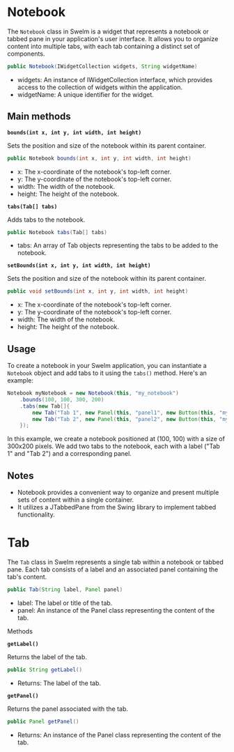 # Notebook

The `Notebook` class in Swelm is a widget that represents a notebook or tabbed pane in your application's user interface. It allows you to organize content into multiple tabs, with each tab containing a distinct set of components.

```java
public Notebook(IWidgetCollection widgets, String widgetName)
```

- widgets: An instance of IWidgetCollection interface, which provides access to the collection of widgets within the application.
- widgetName: A unique identifier for the widget.

## Main methods

**`bounds(int x, int y, int width, int height)`**

Sets the position and size of the notebook within its parent container.

```java
public Notebook bounds(int x, int y, int width, int height)
```

- x: The x-coordinate of the notebook's top-left corner.
- y: The y-coordinate of the notebook's top-left corner.
- width: The width of the notebook.
- height: The height of the notebook.

**`tabs(Tab[] tabs)`**

Adds tabs to the notebook.

```java
public Notebook tabs(Tab[] tabs)
```

- tabs: An array of Tab objects representing the tabs to be added to the notebook.

**`setBounds(int x, int y, int width, int height)`**

Sets the position and size of the notebook within its parent container.

```java
public void setBounds(int x, int y, int width, int height)
```

- x: The x-coordinate of the notebook's top-left corner.
- y: The y-coordinate of the notebook's top-left corner.
- width: The width of the notebook.
- height: The height of the notebook.

## Usage

To create a notebook in your Swelm application, you can instantiate a `Notebook` object and add tabs to it using the `tabs()` method. Here's an example:

```java
Notebook myNotebook = new Notebook(this, "my_notebook")
    .bounds(100, 100, 300, 200)
    .tabs(new Tab[]{
        new Tab("Tab 1", new Panel(this, "panel1", new Button(this, "my_button").text("Click me"))),
        new Tab("Tab 2", new Panel(this, "panel2", new Button(this, "my_button").text("Click me")))
    });
```

In this example, we create a notebook positioned at (100, 100) with a size of 300x200 pixels. We add two tabs to the notebook, each with a label ("Tab 1" and "Tab 2") and a corresponding panel.

## Notes

- Notebook provides a convenient way to organize and present multiple sets of content within a single container.
- It utilizes a JTabbedPane from the Swing library to implement tabbed functionality.

# Tab

The `Tab` class in Swelm represents a single tab within a notebook or tabbed pane. Each tab consists of a label and an associated panel containing the tab's content.

```java
public Tab(String label, Panel panel)
```

- label: The label or title of the tab.
- panel: An instance of the Panel class representing the content of the tab.

Methods

**`getLabel()`**

Returns the label of the tab.

```java
public String getLabel()
```

- Returns: The label of the tab.

**`getPanel()`**

Returns the panel associated with the tab.

```java
public Panel getPanel()
```

- Returns: An instance of the Panel class representing the content of the tab.
